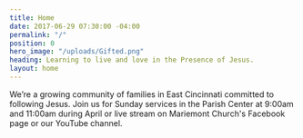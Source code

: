 ```yaml
---
title: Home
date: 2017-06-29 07:30:00 -04:00
permalink: "/"
position: 0
hero_image: "/uploads/Gifted.png"
heading: Learning to live and love in the Presence of Jesus.
layout: home
---
```


We’re a growing community of families in East Cincinnati committed to following Jesus. 
Join us for Sunday services in the Parish Center at 9:00am and 11:00am during April or live stream on Mariemont Church's Facebook page or our YouTube channel.
